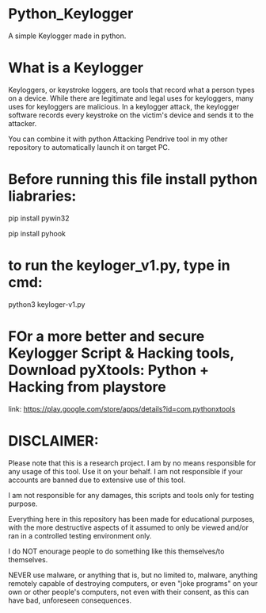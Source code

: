 # Python_Keylogger
A simple Keylogger made in python.

# What is a Keylogger
Keyloggers, or keystroke loggers, are tools that record what a person types on a device. While there are legitimate and legal uses for keyloggers, many uses for keyloggers are malicious. In a keylogger attack, the keylogger software records every keystroke on the victim's device and sends it to the attacker.

You can combine it with python Attacking Pendrive tool in my other repository to automatically launch it on target PC.

# Before running this file install python liabraries:

pip install pywin32

pip install pyhook

# to run the keyloger_v1.py, type in cmd:

python3 keyloger-v1.py

# FOr a more better and secure Keylogger Script & Hacking tools, Download pyXtools: Python + Hacking from playstore

link: https://play.google.com/store/apps/details?id=com.pythonxtools

# DISCLAIMER:

Please note that this is a research project. I am by no means responsible for any usage of this tool. Use it on your behalf. I am not responsible if your accounts are banned due to extensive use of this tool. 

I am not responsible for any damages, this scripts and tools only for testing purpose. 

Everything here in this repository has been made for educational purposes, with the more destructive aspects of it assumed to only be viewed and/or ran in a controlled testing environment only. 

I do NOT enourage people to do something like this themselves/to themselves. 

NEVER use malware, or anything that is, but no limited to, malware, anything remotely capable of destroying computers, or even "joke programs" on your own or other people's computers, not even with their consent, as this can have bad, unforeseen consequences.


